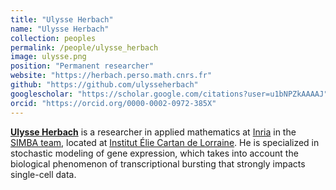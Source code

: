 ```yaml
---
title: "Ulysse Herbach"
name: "Ulysse Herbach"
collection: peoples
permalink: /people/ulysse_herbach
image: ulysse.png
position: "Permanent researcher"
website: "https://herbach.perso.math.cnrs.fr"
github: "https://github.com/ulysseherbach"
googlescholar: "https://scholar.google.com/citations?user=u1bNPZkAAAAJ"
orcid: "https://orcid.org/0000-0002-0972-385X"
---
```


**[Ulysse Herbach](https://herbach.perso.math.cnrs.fr)** is a researcher in applied mathematics at [Inria](https://www.inria.fr/en/inria-centre-universite-de-lorraine) in the [SIMBA team](https://www.inria.fr/en/simba), located at [Institut Élie Cartan de Lorraine](https://iecl.univ-lorraine.fr/home/). He is specialized in stochastic modeling of gene expression, which takes into account the biological phenomenon of transcriptional bursting that strongly impacts single-cell data.
